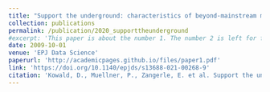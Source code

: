 ```yaml
---
title: "Support the underground: characteristics of beyond-mainstream music listeners"
collection: publications
permalink: /publication/2020_supporttheunderground
#excerpt: 'This paper is about the number 1. The number 2 is left for future work.'
date: 2009-10-01
venue: 'EPJ Data Science'
paperurl: 'http://academicpages.github.io/files/paper1.pdf'
link: 'https://doi.org/10.1140/epjds/s13688-021-00268-9'
citation: 'Kowald, D., Muellner, P., Zangerle, E. et al. Support the underground: characteristics of beyond-mainstream music listeners. EPJ Data Sci. 10, 14 (2021). https://doi.org/10.1140/epjds/s13688-021-00268-9'
---
```

